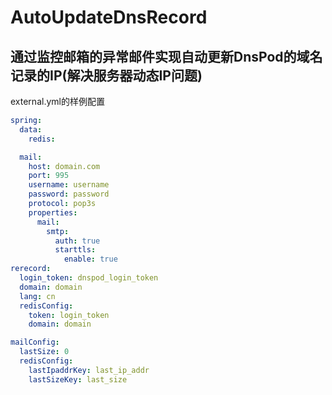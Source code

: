 # AutoUpdateDnsRecord
## 通过监控邮箱的异常邮件实现自动更新DnsPod的域名记录的IP(解决服务器动态IP问题)

external.yml的样例配置
```yml
spring:
  data:
    redis:

  mail:
    host: domain.com
    port: 995
    username: username
    password: password
    protocol: pop3s
    properties:
      mail:
        smtp:
          auth: true
          starttls:
            enable: true
rerecord:
  login_token: dnspod_login_token
  domain: domain
  lang: cn
  redisConfig:
    token: login_token
    domain: domain

mailConfig:
  lastSize: 0
  redisConfig:
    lastIpaddrKey: last_ip_addr
    lastSizeKey: last_size

```
